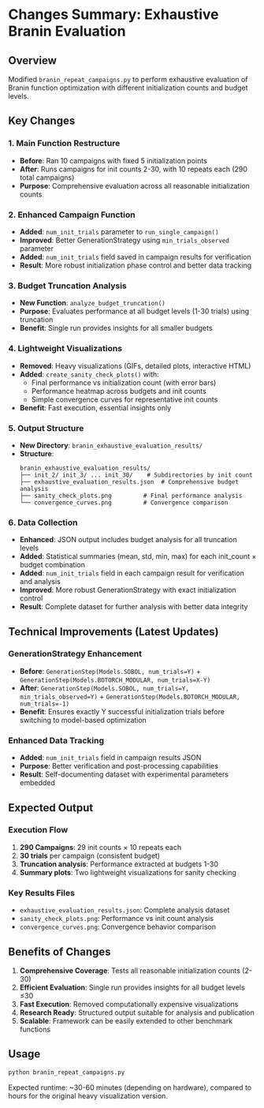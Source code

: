 # Changes Summary: Exhaustive Branin Evaluation

## Overview
Modified `branin_repeat_campaigns.py` to perform exhaustive evaluation of Branin function optimization with different initialization counts and budget levels.

## Key Changes

### 1. **Main Function Restructure**
- **Before**: Ran 10 campaigns with fixed 5 initialization points
- **After**: Runs campaigns for init counts 2-30, with 10 repeats each (290 total campaigns)
- **Purpose**: Comprehensive evaluation across all reasonable initialization counts

### 2. **Enhanced Campaign Function**
- **Added**: `num_init_trials` parameter to `run_single_campaign()`
- **Improved**: Better GenerationStrategy using `min_trials_observed` parameter
- **Added**: `num_init_trials` field saved in campaign results for verification
- **Result**: More robust initialization phase control and better data tracking

### 3. **Budget Truncation Analysis**
- **New Function**: `analyze_budget_truncation()`
- **Purpose**: Evaluates performance at all budget levels (1-30 trials) using truncation
- **Benefit**: Single run provides insights for all smaller budgets

### 4. **Lightweight Visualizations**
- **Removed**: Heavy visualizations (GIFs, detailed plots, interactive HTML)
- **Added**: `create_sanity_check_plots()` with:
  - Final performance vs initialization count (with error bars)
  - Performance heatmap across budgets and init counts
  - Simple convergence curves for representative init counts
- **Benefit**: Fast execution, essential insights only

### 5. **Output Structure**
- **New Directory**: `branin_exhaustive_evaluation_results/`
- **Structure**:
  ```
  branin_exhaustive_evaluation_results/
  ├── init_2/ init_3/ ... init_30/    # Subdirectories by init count
  ├── exhaustive_evaluation_results.json  # Comprehensive budget analysis
  ├── sanity_check_plots.png         # Final performance analysis
  └── convergence_curves.png         # Convergence comparison
  ```

### 6. **Data Collection**
- **Enhanced**: JSON output includes budget analysis for all truncation levels
- **Added**: Statistical summaries (mean, std, min, max) for each init_count × budget combination
- **Added**: `num_init_trials` field in each campaign result for verification and analysis
- **Improved**: More robust GenerationStrategy with exact initialization control
- **Result**: Complete dataset for further analysis with better data integrity

## Technical Improvements (Latest Updates)

### **GenerationStrategy Enhancement**
- **Before**: `GenerationStep(Models.SOBOL, num_trials=Y)` + `GenerationStep(Models.BOTORCH_MODULAR, num_trials=X-Y)`
- **After**: `GenerationStep(Models.SOBOL, num_trials=Y, min_trials_observed=Y)` + `GenerationStep(Models.BOTORCH_MODULAR, num_trials=-1)`
- **Benefit**: Ensures exactly Y successful initialization trials before switching to model-based optimization

### **Enhanced Data Tracking**
- **Added**: `num_init_trials` field in campaign results JSON
- **Purpose**: Better verification and post-processing capabilities
- **Result**: Self-documenting dataset with experimental parameters embedded

## Expected Output

### Execution Flow
1. **290 Campaigns**: 29 init counts × 10 repeats each
2. **30 trials** per campaign (consistent budget)
3. **Truncation analysis**: Performance extracted at budgets 1-30
4. **Summary plots**: Two lightweight visualizations for sanity checking

### Key Results Files
- `exhaustive_evaluation_results.json`: Complete analysis dataset
- `sanity_check_plots.png`: Performance vs init count analysis
- `convergence_curves.png`: Convergence behavior comparison

## Benefits of Changes

1. **Comprehensive Coverage**: Tests all reasonable initialization counts (2-30)
2. **Efficient Evaluation**: Single run provides insights for all budget levels ≤30
3. **Fast Execution**: Removed computationally expensive visualizations
4. **Research Ready**: Structured output suitable for analysis and publication
5. **Scalable**: Framework can be easily extended to other benchmark functions

## Usage
```bash
python branin_repeat_campaigns.py
```

Expected runtime: ~30-60 minutes (depending on hardware), compared to hours for the original heavy visualization version.
